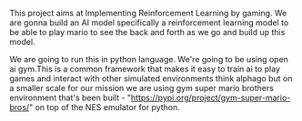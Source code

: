 This project aims at Implementing Reinforcement Learning by gaming.
We are gonna build an AI model specifically a reinforcement learning model to be able to play mario to see the back and forth as we go and build up this model.

We are going to run this in python language. We're going to be using open ai gym.This is a common framework that makes it easy to train ai to play games
and interact with other simulated environments think alphago but on a smaller scale for our mission we are using gym super mario brothers environment that's
been built - "https://pypi.org/project/gym-super-mario-bros/" on top of the NES emulator for python.


